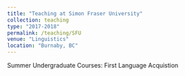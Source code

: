 ```yaml
---
title: "Teaching at Simon Fraser University"
collection: teaching
type: "2017-2018"
permalink: /teaching/SFU
venue: "Linguistics"
location: "Burnaby, BC"
---
```

Summer Undergraduate Courses: First Language Acquistion
